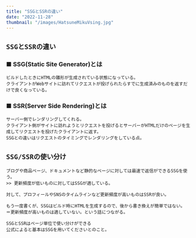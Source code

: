 ```yaml
---
title: "SSGとSSRの違い"
date: "2022-11-28"
thumbnail: "/images/HatsuneMikuVsing.jpg"
---
```


## **`SSGとSSRの違い`**
### **■ SSG(Static Site Generator)とは**
```
ビルドしたときにHTMLの雛形が生成されている状態になっている。
クライアントがWebサイトに訪れてリクエストが投げられたらすでに生成済みのものを返すだけで良くなっている。
```
### **■ SSR(Server Side Rendering)とは**
```
サーバー側でレンダリングしてくれる。
クライアント側がサイトに訪れようとリクエストを投げるとサーバーがHTMLだけのページを生成してリクエストを投げたクライアントに返す。
SSGとの違いはリクエストのタイミングでレンダリングをしている点。
```
## **`SSG/SSRの使い分け`**
```
ブログや商品ページ、ドキュメントなど静的なページに対しては最速で返信ができるSSGを使う。
>> 更新頻度が低いものに対してはSSGが適している。

対して、プロフィールやSNSのタイムラインなど更新頻度が高いものはSSRが良い。

もう一度書くが、SSGはビルド時にHTMLを生成するので、後から書き換えが簡単ではない。
＝更新頻度が高いものは適していない。という話につながる。

SSGとSSRはページ単位で使い分けができる
公式によると基本はSSGを用いてくださいとのこと。
```
